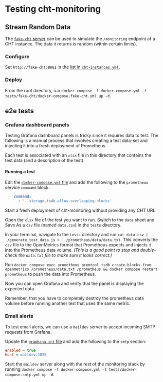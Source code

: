 # Testing cht-monitoring

## Stream Random Data

The [`fake-cht` server](./fake-cht) can be used to simulate the `/monitoring` endpoint of a CHT instance. The data it returns is random (within certain limits).

### Configure

Set `http://fake-cht:8081` in the [list in `cht-instances.yml`](../cht-instances.yml).

### Deploy

From the root directory, run `docker compose -f docker-compose.yml -f tests/fake-cht/docker-compose.fake-cht.yml up -d`.

## e2e tests

### Grafana dashboard panels

Testing Grafana dashboard panels is tricky since it requires data to test. The following is a manual process that involves creating a test data-set and injecting it into a fresh deployment of Prometheus.

Each test is associated with an `xlsx` file in this directory that contains the test data (and a description of the test).

#### Running a test

Edit the [`docker-compose.yml` file](../docker-compose.yml) and add the following to the `prometheus` service `command` block:

```yaml
    command:
      - '--storage.tsdb.allow-overlapping-blocks'
```

Start a fresh deployment of cht-monitoring without providing any CHT URL.

Open the `xlsx` file of the test you want to run. Switch to the `data` sheet and Save As a `csv` file (named `data.csv`) in the `tests` directory.

In your terminal, navigate to the `tests` directory and run `cat data.csv | ./generate_test_data.js > ../prometheus/data/data.txt`. This converts the `csv` file to the OpenMetrics format that Prometheus expects and injects it into the Prometheus data volume. _(This is a good point to stop and double-check the `data.txt` file to make sure it looks correct.)_

Run `docker compose exec prometheus promtool tsdb create-blocks-from openmetrics /prometheus/data.txt /prometheus && docker compose restart prometheus` to push the data into Prometheus.

Now you can open Grafana and verify that the panel is displaying the expected data.

Remember, that you have to completely destroy the prometheus data volume before running another test that uses the same metric.

### Email alerts

To test email alerts, we can use a `maildev` server to accept incoming SMTP requests from Grafana.

Update the [`graphana.ini` file](../grafana/grafana.ini) and add the following to the `smtp` section:

```ini
enabled = true
host = maildev:1025
```

Start the `maildev` server along with the rest of the monitoring stack by running `docker compose -f docker-compose.yml -f tests/docker-compose.smtp.yml up -d`.
